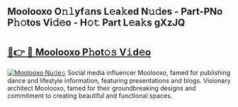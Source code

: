 ## Moolooxo O𝚗𝚕yf𝚊ns L𝚎a𝚔ed N𝚞𝚍es - Part-PNo P𝚑𝚘tos Vi𝚍𝚎o - H𝚘𝚝 Part L𝚎a𝚔s gXzJQ

# <h2><a href="http://kf9nool.oniu.top/?m=Moolooxo">🔗👉 🔴 Moolooxo P𝚑ot𝚘𝚜 V𝚒d𝚎o</a></h2>

[![Moolooxo Nu𝚍e𝚜](https://i.imgur.com/0qMVB7G.gif)](http://kf9nool.oniu.top/?m=Moolooxo)
Social media influencer Moolooxo, famed for publishing dance and lifestyle information, featuring presentations and blogs. Visionary architect Moolooxo, famed for their groundbreaking designs and commitment to creating beautiful and functional spaces.  

